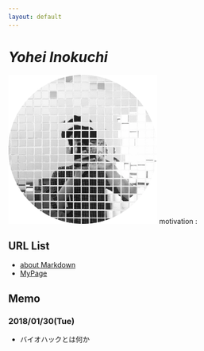 ```yaml
---
layout: default
---
```


# _Yohei Inokuchi_
<img style="width : 300px; height : 300px;" src="image/profile.png">
motivation : 

## URL List
- [about Markdown](https://github.com/BioClub/Practice-Repository/blob/master/Reference.md)
- [MyPage](http://bha5.bioclub.org/participants/yohei/)

## Memo
### 2018/01/30(Tue)
- バイオハックとは何か

